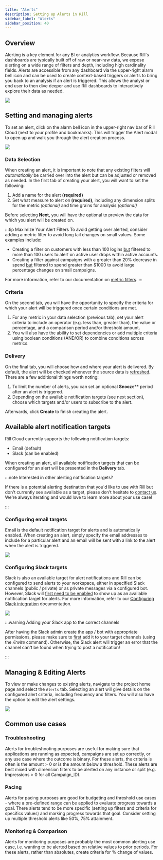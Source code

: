 ```yaml
---
title: "Alerts"
description: Setting up Alerts in Rill
sidebar_label: "Alerts"
sidebar_position: 40
---
```


## Overview

Alerting is a key element for any BI or analytics workflow. Because Rill's dashboards are typically built off of raw or near-raw data, we expose alerting on a wide range of filters and depth, including high cardinality fields. Alerts are accessible from any dashboard via the upper-right alarm bell icon and can be used to create context-based triggers or alerts to bring you back to an analysis if an alert is triggered. This allows the analyst or end user to then dive deeper and use Rill dashboards to interactively explore their data as needed.


<img src = '/img/explore/alerts/alerts.gif' class='rounded-gif' />
<br />


## Setting and managing alerts

To set an alert, click on the alarm bell icon in the upper-right nav bar of Rill Cloud (next to your profile and bookmarks). This will trigger the Alert modal to open up and walk you through the alert creation process.


<img src = '/img/explore/alerts/alerts_icon.png' class='centered' />
<br />

### Data Selection

When creating an alert, it is important to note that any existing filters will _automatically_ be carried over into the alert but can be adjusted or removed as needed. In the first tab of creating your alert, you will want to set the following:
1. Add a name for the alert **(required)**
2. Set what measure to alert on **(required)**, including any dimension splits for the metric _(optional)_ and time grains for analysis _(optional)_

Before selecting **Next**, you will have the optional to preview the data for which you alert will be created on.

:::tip Maximize Your Alert Filters
To avoid getting over alerted, consider adding a metric filter to avoid long tail changes on small values. Some examples include:
- Creating a filter on customers with less than 100 logins <u>but</u> filtered to more than 100 users to alert on active user drops within active accounts.
- Creating a filter against campaigns with a greater than 20% decrease in spend <u>but</u> filtered to spend greater than $1000 to avoid large percentage changes on small campaigns.

For more information, refer to our documentation on [metric filters](/explore/filters/filters.md#filter-by-metrics).
:::

### Criteria

On the second tab, you will have the opportunity to specify the criteria for which your alert will be triggered once certain conditions are met.
1. For any metric in your data selection (previous tab), set your alert criteria to include an operator (e.g. less than, greater than), the value or percentage, and a comparison period and/or threshold amount.
2. You will also have the ability to set dependencies or add multiple criteria using boolean conditions (AND/OR) to combine conditions across metrics.

### Delivery

On the final tab, you will choose how and where your alert is delivered. By default, the alert will be checked whenever the source data is [refreshed](/ingest/connect/source-refresh). There are a few additional things worth noting:
1. To limit the number of alerts, you can set an optional **Snooz**e** period after an alert is triggered.
2. Depending on the available notification targets (see next section), choose which targets and/or users to subscribe to the alert.

Afterwards, click **Create** to finish creating the alert.

## Available alert notification targets

Rill Cloud currently supports the following notification targets:
- Email (default)
- Slack (can be enabled)

When creating an alert, all available notification targets that can be configured for an alert will be presented in the **Delivery** tab.

:::note Interested in other alerting notification targets?

If there is a potential alerting destination that you'd like to use with Rill but don't currently see available as a target, please don't hesitate to [contact us](contact.md). We're always iterating and would love to learn more about your use case!

:::

### Configuring email targets

Email is the default notification target for alerts and is automatically enabled. When creating an alert, simply specify the email addresses to include for a particular alert and an email will be sent with a link to the alert when the alert is triggered.

<img src = '/img/explore/alerts/email-notifications.png' class='centered' />
<br />

### Configuring Slack targets

Slack is also an available target for alert notifications and Rill can be configured to send alerts to your workspace, either in specified Slack channels (public / private) or as private messages via a configured bot. However, Slack will <u>first need to be enabled</u> to show up as an available notification target for alerts. For more information, refer to our [Configuring Slack integration](slack.md) documentation.


<img src = '/img/explore/alerts/slack-notifications.png' class='centered' />
<br />

:::warning Adding your Slack app to the correct channels

After having the Slack admin create the app / bot with appropriate permissions, please make sure to <u>first</u> add it to your target channels (using the */invite* command). Otherwise, the Slack alert will trigger an error that the channel can't be found when trying to post a notification!

:::

## Managing & Editing Alerts

To view or make changes to existing alerts, navigate to the project home page and select the `Alerts` tab. Selecting an alert will give details on the configured alert criteria, including frequency and filters. You will also have the option to edit the alert settings.

<img src = '/img/explore/alerts/project_home_alerts.png' class='rounded-gif' />
<br />

## Common use cases

### Troubleshooting 
Alerts for troubleshooting purposes are useful for making sure that applications are running as expected, campaigns are set up correctly, or any use case where the outcome is binary. For these alerts, the criteria is often is the amount > 0 or is the amount below a threshold. These alerts are best mixed with dimension filters to be alerted on any instance or split (e.g. Impressions > 0 for all Campaign_ID).

### Pacing 
Alerts for pacing purposes are good for budgeting and threshold use cases - where a pre-defined range can be applied to evaluate progress towards a goal. There alerts tend to be more specific (setting up filters and criteria for specifics values) and marking progress towards that goal. Consider setting up multiple threshold alerts like 50%, 75% attainment.

### Monitoring & Comparison
Alerts for monitoring purposes are probably the most common alerting use case, i.e. wanting to be alerted based on relative values to prior periods. For these alerts, rather than absolutes, create criteria for % change of values. 



